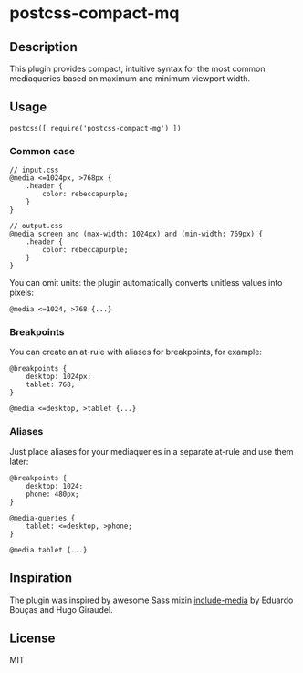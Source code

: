 # postcss-compact-mq
## Description
This plugin provides compact, intuitive syntax for the most common mediaqueries based on maximum and minimum viewport width.

## Usage
```
postcss([ require('postcss-compact-mg') ])
```
### Common case
```
// input.css
@media <=1024px, >768px {
	.header {
		color: rebeccapurple;
	}
}
```

```
// output.css
@media screen and (max-width: 1024px) and (min-width: 769px) {
	.header {
		color: rebeccapurple;
	}
}
```

You can omit units: the plugin automatically converts unitless values into pixels:

```
@media <=1024, >768 {...}
```
### Breakpoints
You can create an at-rule with aliases for breakpoints, for example:

```
@breakpoints {
	desktop: 1024px;
	tablet: 768;
}
```

```
@media <=desktop, >tablet {...}
```

### Aliases
Just place aliases for your mediaqueries in a separate at-rule and use them later:

```
@breakpoints {
	desktop: 1024;
	phone: 480px;
}

@media-queries {
	tablet: <=desktop, >phone;
}

@media tablet {...}
```

## Inspiration
The plugin was inspired by awesome Sass mixin [include-media](http://include-media.com) by Eduardo Bouças and Hugo Giraudel.

## License
MIT
